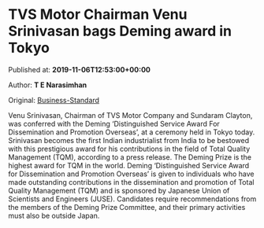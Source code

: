 
# TVS Motor Chairman Venu Srinivasan bags Deming award in Tokyo

Published at: **2019-11-06T12:53:00+00:00**

Author: **T E Narasimhan**

Original: [Business-Standard](https://www.business-standard.com/article/companies/tvs-motor-chairman-venu-srinivasan-bags-deming-award-in-tokyo-119110601398_1.html)

Venu Srinivasan, Chairman of TVS Motor Company and Sundaram Clayton, was conferred with the Deming ‘Distinguished Service Award For Dissemination and Promotion Overseas’, at a ceremony held in Tokyo today.
Srinivasan becomes the first Indian industrialist from India to be bestowed with this prestigious award for his contributions in the field of Total Quality Management (TQM), according to a press release.
The Deming Prize is the highest award for TQM in the world. Deming ‘Distinguished Service Award for Dissemination and Promotion Overseas’ is given to individuals who have made outstanding contributions in the dissemination and promotion of Total Quality Management (TQM) and is sponsored by Japanese Union of Scientists and Engineers (JUSE).
Candidates require recommendations from the members of the Deming Prize Committee, and their primary activities must also be outside Japan.
